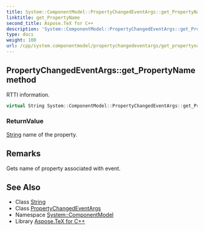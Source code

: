 ```yaml
---
title: System::ComponentModel::PropertyChangedEventArgs::get_PropertyName method
linktitle: get_PropertyName
second_title: Aspose.TeX for C++
description: 'System::ComponentModel::PropertyChangedEventArgs::get_PropertyName method. RTTI information in C++.'
type: docs
weight: 100
url: /cpp/system.componentmodel/propertychangedeventargs/get_propertyname/
---
```

## PropertyChangedEventArgs::get_PropertyName method


RTTI information.

```cpp
virtual String System::ComponentModel::PropertyChangedEventArgs::get_PropertyName()
```


### ReturnValue

[String](../../../system/string/) name of the property.
## Remarks


Gets name of property associated with event. 
## See Also

* Class [String](../../../system/string/)
* Class [PropertyChangedEventArgs](../)
* Namespace [System::ComponentModel](../../)
* Library [Aspose.TeX for C++](../../../)
